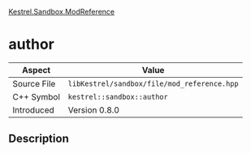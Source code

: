 [Kestrel.Sandbox.ModReference](index.md)
# author
| Aspect | Value |
| --- | --- |
| Source File | `libKestrel/sandbox/file/mod_reference.hpp` |
| C++ Symbol | `kestrel::sandbox::author` |
| Introduced | Version 0.8.0 |
## Description
